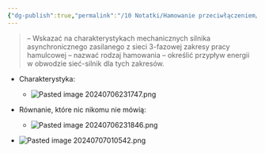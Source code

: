 ```yaml
---
{"dg-publish":true,"permalink":"/10 Notatki/Hamowanie przeciwłączeniem/","tags":["wiedza/definicja"]}
---
```


> – Wskazać na charakterystykach mechanicznych silnika asynchronicznego zasilanego z sieci 3-fazowej zakresy pracy hamulcowej
> – nazwać rodzaj hamowania
> – określić przypływ energii w obwodzie sieć-silnik dla tych zakresów.

* Charakterystyka:
	* ![Pasted image 20240706231747.png](/img/user/80%20Zasoby/Pasted%20image%2020240706231747.png)
* Równanie, które nic nikomu nie mówią:
	* ![Pasted image 20240706231846.png](/img/user/80%20Zasoby/Pasted%20image%2020240706231846.png)

* ![Pasted image 20240707010542.png](/img/user/80%20Zasoby/Pasted%20image%2020240707010542.png)